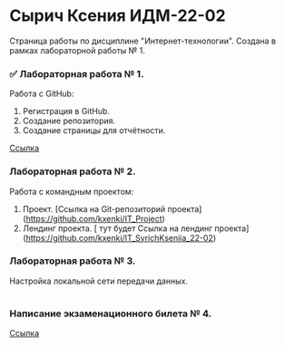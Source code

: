 # Сырич Ксения ИДМ-22-02
Страница работы по дисциплине "Интернет-технологии". Создана в рамках лабораторной работы № 1.

### ✅ Лабораторная работа № 1.

Работа с GitHub: 
1. Регистрация в GitHub.
2. Создание репозитория.
3. Создание страницы для отчётности.

[Ссылка](https://github.com/kxenki/IT_SyrichKseniia_22-02)

### Лабораторная работа № 2.

Работа с командным проектом:
1. Проект. [Ссылка на Git-репозиторий проекта] (https://github.com/kxenki/IT_Project)
2. Лендинг проекта. [ тут будет Ссылка на лендинг проекта] (https://github.com/kxenki/IT_SyrichKseniia_22-02)

### Лабораторная работа № 3.

Настройка локальной сети передачи данных.

#
### Написание экзаменационного билета № 4.

[Ссылка](https://github.com/stankin/inet-2022/wiki/exam04)
